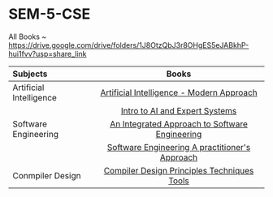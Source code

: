 # SEM-5-CSE
All Books ~ https://drive.google.com/drive/folders/1J8OtzQbJ3r8OHgES5eJABkhP-hui1fvv?usp=share_link

| Subjects | Books |
| :-------- | :-----: |
| Artificial Intelligence | [Artificial Intelligence - Modern Approach](https://drive.google.com/file/d/1LNCjyRmKUSbbb9O45yafOEV9hZaf_a9B/view?usp=share_link) |
| | [Intro to AI and Expert Systems](https://drive.google.com/file/d/1mBO9vVw5mhOsA0OyZtWNjpYTYMa0Txiu/view?usp=share_link) |
| Software Engineering | [An Integrated Approach to Software Engineering](https://drive.google.com/file/d/1n9ntvfomJNGAourUDbzzsgbmDMlY2_wj/view?usp=share_link) |
| | [Software Engineering A practitioner's Approach](https://drive.google.com/file/d/1jqY343VUgDt4_n17JjZNJsxNOk0MKqFG/view?usp=share_link) |
| Conmpiler Design | [Compiler Design Principles Techniques Tools](https://drive.google.com/file/d/1LNsjLzWIbNym95jdUYtoZ5C8-JdfU7Ft/view?usp=share_link) |

